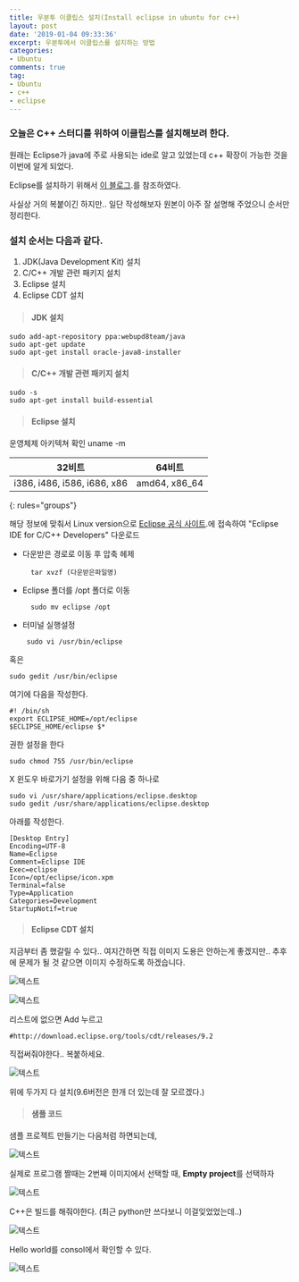 ```yaml
---
title: 우분투 이클립스 설치(Install eclipse in ubuntu for c++)
layout: post
date: '2019-01-04 09:33:36'
excerpt: 우분투에서 이클립스를 설치하는 방법
categories:
- Ubuntu
comments: true
tag:
- Ubuntu
- c++
- eclipse
---
```


### 오늘은 C++ 스터디를 위하여 이클립스를 설치해보려 한다.
원래는 Eclipse가 java에 주로 사용되는 ide로 알고 있었는데 c++ 확장이 가능한 것을 이번에 알게 되었다. 

Eclipse를 설치하기 위해서 [이 블로그](https://agiantmind.tistory.com/182).를 참조하였다.

사실상 거의 복붙이긴 하지만.. 일단 작성해보자
원본이 아주 잘 설명해 주었으니 순서만 정리한다.

### 설치 순서는 다음과 같다.

1. JDK(Java Development Kit) 설치 
2. C/C++ 개발 관련 패키지 설치 
3. Eclipse 설치 
4. Eclipse CDT 설치

> #### JDK 설치

	sudo add-apt-repository ppa:webupd8team/java
	sudo apt-get update
	sudo apt-get install oracle-java8-installer

>#### C/C++ 개발 관련 패키지 설치

	sudo -s
	sudo apt-get install build-essential

>#### Eclipse 설치

운영체제 아키텍쳐 확인
	uname -m

| 32비트 | 64비트 |
|:-------:|:-------:|
| i386, i486, i586, i686, x86   |  amd64, x86_64   |
{: rules="groups"}

해당 정보에 맞춰서 Linux version으로
[Eclipse 공식 사이트](https://www.eclipse.org/).에 접속하여 
"Eclipse IDE for C/C++ Developers" 다운로드

* 다운받은 경로로 이동 후 압축 헤제

		tar xvzf (다운받은파일명)

* Eclipse 폴더를 /opt 폴더로 이동 

		sudo mv eclipse /opt

*  터미널 실행설정


		sudo vi /usr/bin/eclipse

혹은

	sudo gedit /usr/bin/eclipse

여기에 다음을 작성한다.

	#! /bin/sh
	export ECLIPSE_HOME=/opt/eclipse
	$ECLIPSE_HOME/eclipse $*

권한 설정을 한다

	sudo chmod 755 /usr/bin/eclipse

X 윈도우 바로가기 설정을 위해 다음 중 하나로

	sudo vi /usr/share/applications/eclipse.desktop
	sudo gedit /usr/share/applications/eclipse.desktop

아래를 작성한다.

	[Desktop Entry]
	Encoding=UTF-8
	Name=Eclipse
	Comment=Eclipse IDE
	Exec=eclipse
	Icon=/opt/eclipse/icon.xpm
	Terminal=false
	Type=Application
	Categories=Development
	StartupNotif=true
	
	
>  #### Eclipse CDT 설치

지금부터 좀 했갈릴 수 있다.. 여지간하면 직접 이미지 도용은 안하는게 좋겠지만.. 
추후에 문제가 될 것 같으면 이미지 수정하도록 하겠습니다.

![텍스트](https://img1.daumcdn.net/thumb/R1920x0/?fname=http%3A%2F%2Fcfile27.uf.tistory.com%2Fimage%2F245DBB4A5938F77C0BFDDA)

![텍스트](https://img1.daumcdn.net/thumb/R1920x0/?fname=http%3A%2F%2Fcfile29.uf.tistory.com%2Fimage%2F22400F4A5938F77D17E737)

리스트에 없으면 Add 누르고

	#http://download.eclipse.org/tools/cdt/releases/9.2

직접써줘야한다.. 복붙하세요.

![텍스트](https://img1.daumcdn.net/thumb/R1920x0/?fname=http%3A%2F%2Fcfile23.uf.tistory.com%2Fimage%2F2279A44E5938F7AD38D4E0)

위에 두가지 다 설치(9.6버전은 한개 더 있는데 잘 모르겠다.)


>  #### 샘플 코드

샘플 프로젝트 만들기는 다음처럼 하면되는데, 

![텍스트](https://img1.daumcdn.net/thumb/R1920x0/?fname=http%3A%2F%2Fcfile4.uf.tistory.com%2Fimage%2F267C7F485938F7F5247A5E)

실제로 프로그램 짤때는 2번째 이미지에서 선택할 때,  **Empty project**를 선택하자

![텍스트](https://img1.daumcdn.net/thumb/R1920x0/?fname=http%3A%2F%2Fcfile3.uf.tistory.com%2Fimage%2F234498485938F7F60BEEDA)

C++은 빌드를 해줘야한다. (최근 python만 쓰다보니 이걸잊었었는데..)

![텍스트](https://img1.daumcdn.net/thumb/R1920x0/?fname=http%3A%2F%2Fcfile30.uf.tistory.com%2Fimage%2F2776814E5938F812260DE2)

Hello world를 consol에서 확인할 수 있다.

![텍스트](https://img1.daumcdn.net/thumb/R1920x0/?fname=http%3A%2F%2Fcfile25.uf.tistory.com%2Fimage%2F2563C64D5938F82A0E0C98)
